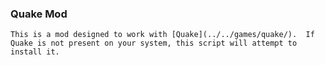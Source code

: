 ### Quake Mod 
    
    This is a mod designed to work with [Quake](../../games/quake/).  If Quake is not present on your system, this script will attempt to install it.